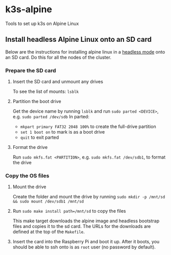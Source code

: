 # k3s-alpine

Tools to set up k3s on Alpine Linux

## Install headless Alpine Linux onto an SD card

Below are the instructions for installing alpine linux in a [headless mode](https://github.com/macmpi/alpine-linux-headless-bootstrap) onto an SD card.
Do this for all the nodes of the cluster.

### Prepare the SD card

1. Insert the SD card and unmount any drives

    To see the list of mounts: `lsblk`

2. Partition the boot drive

    Get the device name by running `lsblk` and run `sudo parted <DEVICE>`, e.g. `sudo parted /dev/sdb`
    In parted:

    - `mkpart primary FAT32 2048 100%` to create the full-drive partition
    - `set 1 boot on` to mark is as a boot drive
    - `quit` to exit parted

3. Format the drive

    Run `sudo mkfs.fat <PARTITION>`, e.g. `sudo mkfs.fat /dev/sdb1`, to format the drive

### Copy the OS files

1. Mount the drive

    Create the folder and mount the drive by running `sudo mkdir -p /mnt/sd && sudo mount /dev/sdb1 /mnt/sd`

2. Run `sudo make install path=/mnt/sd` to copy the files

    This make target downloads the alpine image and headless bootstrap files and copies it to the sd card. The URLs for the downloads are defined at the top of the `Makefile`.

3. Insert the card into the Raspberry Pi and boot it up. After it boots, you should be able to ssh onto is as `root` user (no password by default).
    